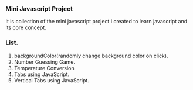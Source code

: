 ### Mini Javascript Project

It is collection of the mini javascript project i created to learn javascript and its core concept.

### List.

1. backgroundColor(randomly change background color on click).
2. Number Guessing Game.
3. Temperature Conversion
4. Tabs using JavaScript.
5. Vertical Tabs using JavaScript.
